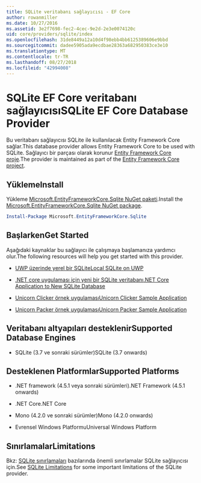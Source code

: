 ```yaml
---
title: SQLite veritabanı sağlayıcısı - EF Core
author: rowanmiller
ms.date: 10/27/2016
ms.assetid: 3e2f7698-fec2-4cec-9e2d-2e3e0074120c
uid: core/providers/sqlite/index
ms.openlocfilehash: 31de8449a12a10d4f98ebb4bb6125389606e9bbd
ms.sourcegitcommit: dadee5905ada9ecdbae28363a682950383ce3e10
ms.translationtype: MT
ms.contentlocale: tr-TR
ms.lasthandoff: 08/27/2018
ms.locfileid: "42994008"
---
```

# <a name="sqlite-ef-core-database-provider"></a><span data-ttu-id="03654-102">SQLite EF Core veritabanı sağlayıcısı</span><span class="sxs-lookup"><span data-stu-id="03654-102">SQLite EF Core Database Provider</span></span>

<span data-ttu-id="03654-103">Bu veritabanı sağlayıcısı SQLite ile kullanılacak Entity Framework Core sağlar.</span><span class="sxs-lookup"><span data-stu-id="03654-103">This database provider allows Entity Framework Core to be used with SQLite.</span></span> <span data-ttu-id="03654-104">Sağlayıcı bir parçası olarak korunur [Entity Framework Core proje](https://github.com/aspnet/EntityFrameworkCore).</span><span class="sxs-lookup"><span data-stu-id="03654-104">The provider is maintained as part of the [Entity Framework Core project](https://github.com/aspnet/EntityFrameworkCore).</span></span>

## <a name="install"></a><span data-ttu-id="03654-105">Yükleme</span><span class="sxs-lookup"><span data-stu-id="03654-105">Install</span></span>

<span data-ttu-id="03654-106">Yükleme [Microsoft.EntityFrameworkCore.Sqlite NuGet paketi](https://www.nuget.org/packages/Microsoft.EntityFrameworkCore.Sqlite/).</span><span class="sxs-lookup"><span data-stu-id="03654-106">Install the [Microsoft.EntityFrameworkCore.Sqlite NuGet package](https://www.nuget.org/packages/Microsoft.EntityFrameworkCore.Sqlite/).</span></span>

``` powershell
Install-Package Microsoft.EntityFrameworkCore.Sqlite
```

## <a name="get-started"></a><span data-ttu-id="03654-107">Başlarken</span><span class="sxs-lookup"><span data-stu-id="03654-107">Get Started</span></span>

<span data-ttu-id="03654-108">Aşağıdaki kaynaklar bu sağlayıcı ile çalışmaya başlamanıza yardımcı olur.</span><span class="sxs-lookup"><span data-stu-id="03654-108">The following resources will help you get started with this provider.</span></span>
* [<span data-ttu-id="03654-109">UWP üzerinde yerel bir SQLite</span><span class="sxs-lookup"><span data-stu-id="03654-109">Local SQLite on UWP</span></span>](../../get-started/uwp/getting-started.md)

* [<span data-ttu-id="03654-110">.NET core uygulaması için yeni bir SQLite veritabanı</span><span class="sxs-lookup"><span data-stu-id="03654-110">.NET Core Application to New SQLite Database</span></span>](../../get-started/netcore/new-db-sqlite.md)

* [<span data-ttu-id="03654-111">Unicorn Clicker örnek uygulaması</span><span class="sxs-lookup"><span data-stu-id="03654-111">Unicorn Clicker Sample Application</span></span>](https://github.com/rowanmiller/UnicornStore/tree/master/UnicornClicker/UWP)

* [<span data-ttu-id="03654-112">Unicorn Packer örnek uygulaması</span><span class="sxs-lookup"><span data-stu-id="03654-112">Unicorn Packer Sample Application</span></span>](https://github.com/rowanmiller/UnicornStore/tree/master/UnicornPacker)

## <a name="supported-database-engines"></a><span data-ttu-id="03654-113">Veritabanı altyapıları desteklenir</span><span class="sxs-lookup"><span data-stu-id="03654-113">Supported Database Engines</span></span>

* <span data-ttu-id="03654-114">SQLite (3.7 ve sonraki sürümler)</span><span class="sxs-lookup"><span data-stu-id="03654-114">SQLite (3.7 onwards)</span></span>

## <a name="supported-platforms"></a><span data-ttu-id="03654-115">Desteklenen Platformlar</span><span class="sxs-lookup"><span data-stu-id="03654-115">Supported Platforms</span></span>

* <span data-ttu-id="03654-116">.NET framework (4.5.1 veya sonraki sürümleri)</span><span class="sxs-lookup"><span data-stu-id="03654-116">.NET Framework (4.5.1 onwards)</span></span>

* <span data-ttu-id="03654-117">.NET Core</span><span class="sxs-lookup"><span data-stu-id="03654-117">.NET Core</span></span>

* <span data-ttu-id="03654-118">Mono (4.2.0 ve sonraki sürümler)</span><span class="sxs-lookup"><span data-stu-id="03654-118">Mono (4.2.0 onwards)</span></span>

* <span data-ttu-id="03654-119">Evrensel Windows Platformu</span><span class="sxs-lookup"><span data-stu-id="03654-119">Universal Windows Platform</span></span>

## <a name="limitations"></a><span data-ttu-id="03654-120">Sınırlamalar</span><span class="sxs-lookup"><span data-stu-id="03654-120">Limitations</span></span>

<span data-ttu-id="03654-121">Bkz: [SQLite sınırlamaları](limitations.md) bazılarında önemli sınırlamalar SQLite sağlayıcısı için.</span><span class="sxs-lookup"><span data-stu-id="03654-121">See [SQLite Limitations](limitations.md) for some important limitations of the SQLite provider.</span></span>
